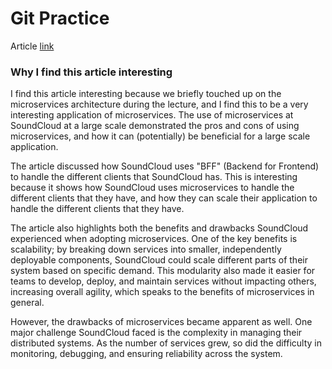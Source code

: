 # Git Practice

Article [link](https://www.atlassian.com/git/tutorials/learn-git-with-bitbucket-cloud)

### Why I find this article interesting
I find this article interesting because we briefly touched up on the microservices architecture during the lecture, and I find this to be a very interesting application of microservices. The use of microservices at SoundCloud at a large scale demonstrated the pros and cons of using microservices, and how it can (potentially) be beneficial for a large scale application.

The article discussed how SoundCloud uses "BFF" (Backend for Frontend) to handle the different clients that SoundCloud has. This is interesting because it shows how SoundCloud uses microservices to handle the different clients that they have, and how they can scale their application to handle the different clients that they have.

The article also highlights both the benefits and drawbacks SoundCloud experienced when adopting microservices. One of the key benefits is scalability; by breaking down services into smaller, independently deployable components, SoundCloud could scale different parts of their system based on specific demand. This modularity also made it easier for teams to develop, deploy, and maintain services without impacting others, increasing overall agility, which speaks to the benefits of microservices in general.

However, the drawbacks of microservices became apparent as well. One major challenge SoundCloud faced is the complexity in managing their distributed systems. As the number of services grew, so did the difficulty in monitoring, debugging, and ensuring reliability across the system.